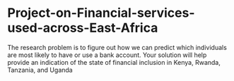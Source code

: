 # Project-on-Financial-services-used-across-East-Africa
The research problem is to figure out how we can predict which individuals are most likely to have or use a bank account. Your solution will help provide an indication of the state of financial inclusion in Kenya, Rwanda, Tanzania, and Uganda
